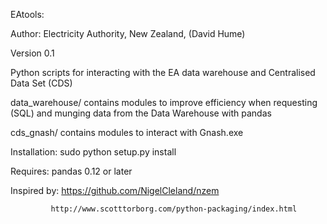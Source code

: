EAtools:

Author: Electricity Authority, New Zealand, (David Hume)

Version 0.1

Python scripts for interacting with the EA data warehouse and Centralised Data Set (CDS)

data_warehouse/ contains modules to improve efficiency when requesting (SQL) and munging data from the Data Warehouse with pandas

cds_gnash/ contains modules to interact with Gnash.exe 

Installation:
   sudo python setup.py install

Requires: pandas 0.12 or later

Inspired by: https://github.com/NigelCleland/nzem

             http://www.scotttorborg.com/python-packaging/index.html
